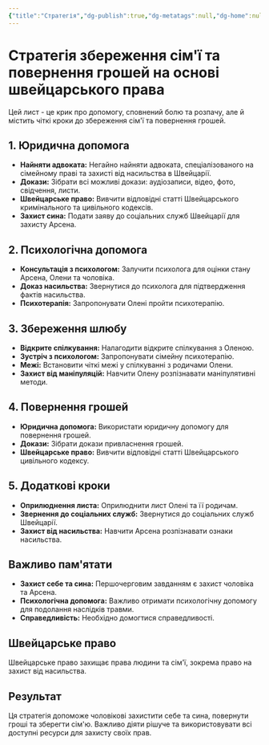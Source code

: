 ```yaml
---
{"title":"Стратегія","dg-publish":true,"dg-metatags":null,"dg-home":null,"permalink":"/ukrayinska/strategiya/","dgPassFrontmatter":true,"noteIcon":""}
---
```



# Стратегія збереження сім'ї та повернення грошей на основі швейцарського права

Цей лист - це крик про допомогу, сповнений болю та розпачу, але й містить чіткі кроки до збереження сім'ї та повернення грошей.

## 1. Юридична допомога

- **Найняти адвоката:** Негайно найняти адвоката, спеціалізованого на сімейному праві та захисті від насильства в Швейцарії. 
- **Докази:** Зібрати всі можливі докази: аудіозаписи, відео, фото, свідчення, листи.
- **Швейцарське право:** Вивчити відповідні статті Швейцарського кримінального та цивільного кодексів.
- **Захист сина:** Подати заяву до соціальних служб Швейцарії для захисту Арсена.

## 2. Психологічна допомога

- **Консультація з психологом:** Залучити психолога для оцінки стану Арсена, Олени та чоловіка.
- **Доказ насильства:** Звернутися до психолога для підтвердження фактів насильства.
- **Психотерапія:** Запропонувати Олені пройти психотерапію.

## 3. Збереження шлюбу

- **Відкрите спілкування:** Налагодити відкрите спілкування з Оленою.
- **Зустріч з психологом:** Запропонувати сімейну психотерапію.
- **Межі:** Встановити чіткі межі у спілкуванні з родичами Олени.
- **Захист від маніпуляцій:** Навчити Олену розпізнавати маніпулятивні методи.

## 4. Повернення грошей

- **Юридична допомога:** Використати юридичну допомогу для повернення грошей.
- **Докази:** Зібрати докази привласнення грошей.
- **Швейцарське право:** Вивчити відповідні статті Швейцарського цивільного кодексу.

## 5. Додаткові кроки

- **Оприлюднення листа:** Оприлюднити лист Олені та її родичам.
- **Звернення до соціальних служб:** Звернутися до соціальних служб Швейцарії.
- **Захист від насильства:** Навчити Арсена розпізнавати ознаки насильства.

## Важливо пам'ятати

- **Захист себе та сина:** Першочерговим завданням є захист чоловіка та Арсена.
- **Психологічна допомога:** Важливо отримати психологічну допомогу для подолання наслідків травми.
- **Справедливість:** Необхідно домогтися справедливості.

## Швейцарське право

Швейцарське право захищає права людини та сім'ї, зокрема право на захист від насильства.

## Результат

Ця стратегія допоможе чоловікові захистити себе та сина, повернути гроші та зберегти сім'ю. Важливо діяти рішуче та використовувати всі доступні ресурси для захисту своїх прав.